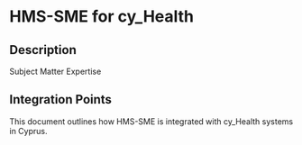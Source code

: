# HMS-SME for cy_Health

## Description

Subject Matter Expertise

## Integration Points

This document outlines how HMS-SME is integrated with cy_Health systems in Cyprus.
